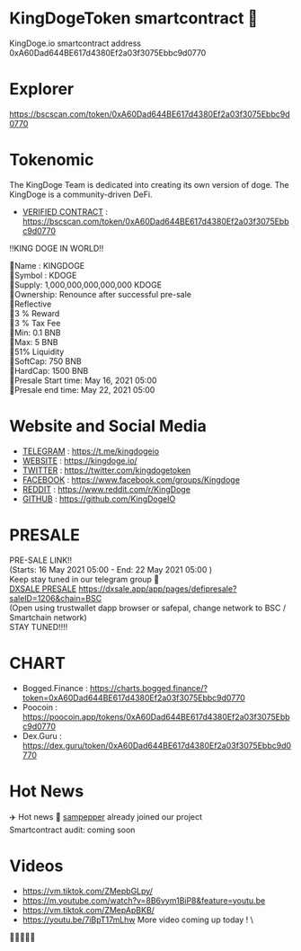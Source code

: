 # KingDogeToken smartcontract 🚀
KingDoge.io smartcontract address 0xA60Dad644BE617d4380Ef2a03f3075Ebbc9d0770

# Explorer
https://bscscan.com/token/0xA60Dad644BE617d4380Ef2a03f3075Ebbc9d0770

# Tokenomic 

The KingDoge Team is dedicated into creating its own version of doge. The KingDoge is a community-driven DeFi.

* [VERIFIED CONTRACT](https://bscscan.com/token/0xA60Dad644BE617d4380Ef2a03f3075Ebbc9d0770) : https://bscscan.com/token/0xA60Dad644BE617d4380Ef2a03f3075Ebbc9d0770 

‼️KING DOGE IN WORLD‼️

🔸Name : KINGDOGE\
🔸Symbol : KDOGE\
🔸Supply: 1,000,000,000,000,000 KDOGE\
🔸Ownership: Renounce after successful pre-sale\
🔸Reflective\
    🔸3 % Reward\
    🔸3 % Tax Fee\
🔸Min: 0.1 BNB\
🔸Max: 5 BNB\
🔸51% Liquidity\
🔸SoftCap: 750 BNB \
🔸HardCap: 1500 BNB \
🔸Presale Start time: May 16, 2021 05:00 \
🔸Presale end time: May 22, 2021 05:00

# Website and Social Media
* [TELEGRAM](https://t.me/kingdogeio) : https://t.me/kingdogeio 
* [WEBSITE](https://kingdoge.io/) : https://kingdoge.io/ 
* [TWITTER](https://twitter.com/kingdogetoken) :  https://twitter.com/kingdogetoken 
* [FACEBOOK](https://www.facebook.com/groups/Kingdoge) : https://www.facebook.com/groups/Kingdoge 
* [REDDIT](https://www.reddit.com/r/KingDoge/) : https://www.reddit.com/r/KingDoge 
* [GITHUB](https://github.com/KingDogeIO) : https://github.com/KingDogeIO 

# PRESALE 
PRE-SALE LINK!! \
(Starts: 16 May 2021 05:00 - End: 22 May 2021 05:00 ) \
Keep stay tuned in our telegram group 👀 \
[DXSALE PRESALE](https://dxsale.app/app/pages/defipresale?saleID=1206&chain=BSC) https://dxsale.app/app/pages/defipresale?saleID=1206&chain=BSC \
(Open using trustwallet dapp browser or safepal, change network to BSC / Smartchain network) \
STAY TUNED!!!! 

# CHART
* Bogged.Finance : https://charts.bogged.finance/?token=0xA60Dad644BE617d4380Ef2a03f3075Ebbc9d0770 
* Poocoin : https://poocoin.app/tokens/0xA60Dad644BE617d4380Ef2a03f3075Ebbc9d0770 
* Dex.Guru : https://dex.guru/token/0xA60Dad644BE617d4380Ef2a03f3075Ebbc9d0770

# Hot News
✈️ Hot news 👀  [sampepper](https://twitter.com/sampepper) already joined our project \
Smartcontract audit: coming soon 

# Videos
* https://vm.tiktok.com/ZMepbGLpy/ 
* https://m.youtube.com/watch?v=8B6vym1BiP8&feature=youtu.be 
* https://vm.tiktok.com/ZMepApBKB/ 
* https://youtu.be/7iBpT17mLhw 
More video coming up today ! \

🚀🚀🚀🚀🚀 
